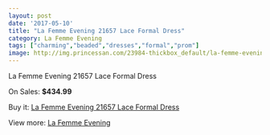 ```yaml
---
layout: post
date: '2017-05-10'
title: "La Femme Evening 21657 Lace Formal Dress"
category: La Femme Evening
tags: ["charming","beaded","dresses","formal","prom"]
image: http://img.princessan.com/23984-thickbox_default/la-femme-evening-21657-lace-formal-dress.jpg
---
```

La Femme Evening 21657 Lace Formal Dress

On Sales: **$434.99**
<a href="https://www.princessan.com/en/la-femme-evening/11062-la-femme-evening-21657-lace-formal-dress.html"><amp-img layout="responsive" width="600" height="600" src="//img.princessan.com/23984-thickbox_default/la-femme-evening-21657-lace-formal-dress.jpg" alt="La Femme Evening 21657 Lace Formal Dress 0" /></a>

Buy it: [La Femme Evening 21657 Lace Formal Dress](https://www.princessan.com/en/la-femme-evening/11062-la-femme-evening-21657-lace-formal-dress.html "La Femme Evening 21657 Lace Formal Dress")

View more: [La Femme Evening](https://www.princessan.com/en/29-la-femme-evening "La Femme Evening")